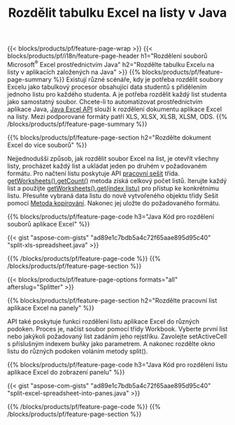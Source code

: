 ﻿---
title: Rozdělit tabulku Excel na listy v Java
url: /cs/java/splitter/
description: Java zdrojové kódy, které vysvětlují, jak rozdělit soubory Microsoft Excel do více dokumentů pomocí knihovny Excel Java
---
{{< blocks/products/pf/feature-page-wrap >}}
{{< blocks/products/pf/i18n/feature-page-header h1="Rozdělení souborů Microsoft<sup>&reg;</sup> Excel prostřednictvím Java" h2="Rozdělte tabulku Excelu na listy v aplikacích založených na Java" >}}
{{% blocks/products/pf/feature-page-summary %}}
Existují různé scénáře, kdy je potřeba rozdělit soubory Excelu jako tabulkový procesor obsahující data studentů s přidělením jednoho listu pro každého studenta. A je potřeba rozdělit každý list studenta jako samostatný soubor. Chcete-li to automatizovat prostřednictvím aplikace Java, [Java Excel API](/cells/java/) slouží k rozdělení dokumentu aplikace Excel na listy. Mezi podporované formáty patří XLS, XLSX, XLSB, XLSM, ODS. 
{{% /blocks/products/pf/feature-page-summary %}}

{{% blocks/products/pf/feature-page-section h2="Rozdělte dokument Excel do více souborů" %}}

Nejjednodušší způsob, jak rozdělit soubor Excel na list, je otevřít všechny listy, procházet každý list a ukládat jeden po druhém v požadovaném formátu. Pro načtení listu poskytuje API [pracovní sešit](https://apireference.aspose.com/cells/java/com.aspose.cells/Workbook) třída. [getWorksheets().getCount()](https://apireference.aspose.com/cells/java/com.aspose.cells/worksheetcollection#Count) metoda získá celkový počet listů. Iterujte každý list a použijte [getWorksheets().get(index listu)](https://apireference.aspose.com/cells/java/com.aspose.cells/worksheetcollection#get) pro přístup ke konkrétnímu listu. Přesuňte vybraná data listu do nově vytvořeného objektu třídy Sešit pomocí [Metoda kopírování](https://apireference.aspose.com/cells/java/com.aspose.cells/workbook#copy(com.aspose.cells.Workbook)). Nakonec jej uložte do požadovaného formátu.

{{% blocks/products/pf/feature-page-code h3="Java Kód pro rozdělení souborů aplikace Excel" %}}

{{< gist "aspose-com-gists" "ad89e1c7bdb5a4c72f65aae895d95c40" "split-xls-spreadsheet.java" >}}

{{% /blocks/products/pf/feature-page-code %}}
{{% /blocks/products/pf/feature-page-section %}}

{{< blocks/products/pf/feature-page-options formats="all" afterslug="Splitter" >}}

{{% blocks/products/pf/feature-page-section h2="Rozdělte pracovní list aplikace Excel na panely" %}}

API také poskytuje funkci rozdělení listu aplikace Excel do různých podoken. Proces je, načíst soubor pomocí třídy Workbook. Vyberte první list nebo jakýkoli požadovaný list zadáním jeho rejstříku. Zavolejte setActiveCell s příslušným indexem buňky jako parametrem. A nakonec rozdělte okno listu do různých podoken voláním metody split().

{{% blocks/products/pf/feature-page-code h3="Java Kód pro rozdělení listu aplikace Excel do zobrazení panelu" %}}

{{< gist "aspose-com-gists" "ad89e1c7bdb5a4c72f65aae895d95c40" "split-excel-spreadsheet-into-panes.java" >}}

{{% /blocks/products/pf/feature-page-code %}}
{{% /blocks/products/pf/feature-page-section %}}